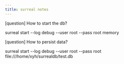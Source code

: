 ```yaml
---
title: surreal notes
---
```


[question] How to start the db?

surreal start --log debug --user root --pass root memory

[question] How to persist data?

surreal start --log debug --user root --pass root file:///home/xyh/surrealdb/test.db
